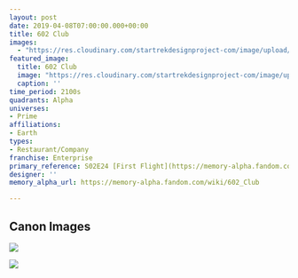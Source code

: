 ```yaml
---
layout: post
date: 2019-04-08T07:00:00.000+00:00
title: 602 Club
images:
  - "https://res.cloudinary.com/startrekdesignproject-com/image/upload/v1554857480/602Club.png"
featured_image:
  title: 602 Club
  image: "https://res.cloudinary.com/startrekdesignproject-com/image/upload/v1554857480/602Club.png"
  caption: ''
time_period: 2100s
quadrants: Alpha
universes:
- Prime
affiliations:
- Earth
types:
- Restaurant/Company
franchise: Enterprise
primary_reference: S02E24 [First Flight](https://memory-alpha.fandom.com/wiki/First_Flight "First Flight (episode)")
designer: ''
memory_alpha_url: https://memory-alpha.fandom.com/wiki/602_Club

---
```

## Canon Images

![](https://res.cloudinary.com/startrekdesignproject-com/image/upload/v1554775823/602Club2.jpg)

![](https://res.cloudinary.com/startrekdesignproject-com/image/upload/v1554775823/602Club1.jpg)